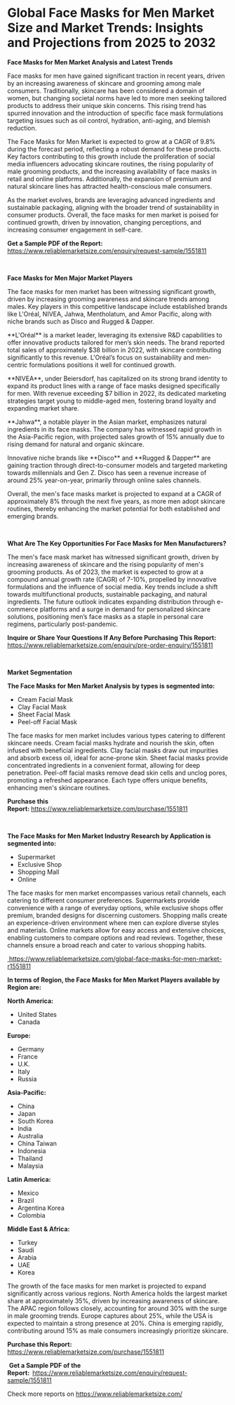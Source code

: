 <p><h1>Global Face Masks for Men Market Size and Market Trends: Insights and Projections from 2025 to 2032</h1></p><p><strong>Face Masks for Men Market Analysis and Latest Trends</strong></p>
<p><p>Face masks for men have gained significant traction in recent years, driven by an increasing awareness of skincare and grooming among male consumers. Traditionally, skincare has been considered a domain of women, but changing societal norms have led to more men seeking tailored products to address their unique skin concerns. This rising trend has spurred innovation and the introduction of specific face mask formulations targeting issues such as oil control, hydration, anti-aging, and blemish reduction.</p><p>The Face Masks for Men Market is expected to grow at a CAGR of 9.8% during the forecast period, reflecting a robust demand for these products. Key factors contributing to this growth include the proliferation of social media influencers advocating skincare routines, the rising popularity of male grooming products, and the increasing availability of face masks in retail and online platforms. Additionally, the expansion of premium and natural skincare lines has attracted health-conscious male consumers. </p><p>As the market evolves, brands are leveraging advanced ingredients and sustainable packaging, aligning with the broader trend of sustainability in consumer products. Overall, the face masks for men market is poised for continued growth, driven by innovation, changing perceptions, and increasing consumer engagement in self-care.</p></p>
<p><strong>Get a Sample PDF of the Report:&nbsp;</strong> <a href="https://www.reliablemarketsize.com/enquiry/request-sample/1551811?utm_campaign=3169&utm_medium=2&utm_source=Github&utm_content=ia&utm_term=05042025&utm_id=face-masks-for-men">https://www.reliablemarketsize.com/enquiry/request-sample/1551811</a></p>
<p>&nbsp;</p>
<p><strong>Face Masks for Men Major Market Players</strong></p>
<p><p>The face masks for men market has been witnessing significant growth, driven by increasing grooming awareness and skincare trends among males. Key players in this competitive landscape include established brands like L'Oréal, NIVEA, Jahwa, Mentholatum, and Amor Pacific, along with niche brands such as Disco and Rugged & Dapper.</p><p>**L'Oréal** is a market leader, leveraging its extensive R&D capabilities to offer innovative products tailored for men’s skin needs. The brand reported total sales of approximately $38 billion in 2022, with skincare contributing significantly to this revenue. L'Oréal’s focus on sustainability and men-centric formulations positions it well for continued growth.</p><p>**NIVEA**, under Beiersdorf, has capitalized on its strong brand identity to expand its product lines with a range of face masks designed specifically for men. With revenue exceeding $7 billion in 2022, its dedicated marketing strategies target young to middle-aged men, fostering brand loyalty and expanding market share.</p><p>**Jahwa**, a notable player in the Asian market, emphasizes natural ingredients in its face masks. The company has witnessed rapid growth in the Asia-Pacific region, with projected sales growth of 15% annually due to rising demand for natural and organic skincare.</p><p>Innovative niche brands like **Disco** and **Rugged & Dapper** are gaining traction through direct-to-consumer models and targeted marketing towards millennials and Gen Z. Disco has seen a revenue increase of around 25% year-on-year, primarily through online sales channels.</p><p>Overall, the men's face masks market is projected to expand at a CAGR of approximately 8% through the next five years, as more men adopt skincare routines, thereby enhancing the market potential for both established and emerging brands.</p></p>
<p>&nbsp;</p>
<p><strong>What Are The Key Opportunities For Face Masks for Men Manufacturers?</strong></p>
<p><p>The men's face mask market has witnessed significant growth, driven by increasing awareness of skincare and the rising popularity of men's grooming products. As of 2023, the market is expected to grow at a compound annual growth rate (CAGR) of 7-10%, propelled by innovative formulations and the influence of social media. Key trends include a shift towards multifunctional products, sustainable packaging, and natural ingredients. The future outlook indicates expanding distribution through e-commerce platforms and a surge in demand for personalized skincare solutions, positioning men’s face masks as a staple in personal care regimens, particularly post-pandemic.</p></p>
<p><strong>Inquire or Share Your Questions If Any Before Purchasing This Report:</strong> <a href="https://www.reliablemarketsize.com/enquiry/pre-order-enquiry/1551811?utm_campaign=3169&utm_medium=2&utm_source=Github&utm_content=ia&utm_term=05042025&utm_id=face-masks-for-men">https://www.reliablemarketsize.com/enquiry/pre-order-enquiry/1551811</a></p>
<p>&nbsp;</p>
<p><strong>Market Segmentation</strong></p>
<p><strong>The Face Masks for Men Market Analysis by types is segmented into:</strong></p>
<p><ul><li>Cream Facial Mask</li><li>Clay Facial Mask</li><li>Sheet Facial Mask</li><li>Peel-off Facial Mask</li></ul></p>
<p><p>The face masks for men market includes various types catering to different skincare needs. Cream facial masks hydrate and nourish the skin, often infused with beneficial ingredients. Clay facial masks draw out impurities and absorb excess oil, ideal for acne-prone skin. Sheet facial masks provide concentrated ingredients in a convenient format, allowing for deep penetration. Peel-off facial masks remove dead skin cells and unclog pores, promoting a refreshed appearance. Each type offers unique benefits, enhancing men's skincare routines.</p></p>
<p><strong>Purchase this Report:&nbsp;</strong><a href="https://www.reliablemarketsize.com/purchase/1551811?utm_campaign=3169&utm_medium=2&utm_source=Github&utm_content=ia&utm_term=05042025&utm_id=face-masks-for-men">https://www.reliablemarketsize.com/purchase/1551811</a></p>
<p>&nbsp;</p>
<p><strong>The Face Masks for Men Market Industry Research by Application is segmented into:</strong></p>
<p><ul><li>Supermarket</li><li>Exclusive Shop</li><li>Shopping Mall</li><li>Online</li></ul></p>
<p><p>The face masks for men market encompasses various retail channels, each catering to different consumer preferences. Supermarkets provide convenience with a range of everyday options, while exclusive shops offer premium, branded designs for discerning customers. Shopping malls create an experience-driven environment where men can explore diverse styles and materials. Online markets allow for easy access and extensive choices, enabling customers to compare options and read reviews. Together, these channels ensure a broad reach and cater to various shopping habits.</p></p>
<p><a href="https://www.reliablemarketsize.com/global-face-masks-for-men-market-r1551811?utm_campaign=3169&utm_medium=2&utm_source=Github&utm_content=ia&utm_term=05042025&utm_id=face-masks-for-men">&nbsp;https://www.reliablemarketsize.com/global-face-masks-for-men-market-r1551811</a></p>
<p><strong>In terms of Region, the Face Masks for Men Market Players available by Region are:</strong></p>
<p>
    <p> <strong> North America: </strong>
        <ul>
            <li>United States</li>
            <li>Canada</li>
        </ul>
        </p> 
    <p> <strong> Europe: </strong>
        <ul>
            <li>Germany</li>
            <li>France</li>
            <li>U.K.</li>
            <li>Italy</li>
            <li>Russia</li>
        </ul>
        </p> 
    <p> <strong> Asia-Pacific: </strong>
        <ul>
            <li>China</li>
            <li>Japan</li>
            <li>South Korea</li>
            <li>India</li>
            <li>Australia</li>
            <li>China Taiwan</li>
            <li>Indonesia</li>
            <li>Thailand</li>
            <li>Malaysia</li>
        </ul>
        </p> 
    <p> <strong> Latin America: </strong>
        <ul>
            <li>Mexico</li>
            <li>Brazil</li>
            <li>Argentina Korea</li>
            <li>Colombia</li>
        </ul>
        </p> 
    <p> <strong> Middle East & Africa: </strong>
        <ul>
            <li>Turkey</li>
            <li>Saudi</li>
            <li>Arabia</li>
            <li>UAE</li>
            <li>Korea</li>
        </ul>
    </p>
    </p>
<p><p>The growth of the face masks for men market is projected to expand significantly across various regions. North America holds the largest market share at approximately 35%, driven by increasing awareness of skincare. The APAC region follows closely, accounting for around 30% with the surge in male grooming trends. Europe captures about 25%, while the USA is expected to maintain a strong presence at 20%. China is emerging rapidly, contributing around 15% as male consumers increasingly prioritize skincare.</p></p>
<p><strong>Purchase this Report: </strong><a href="https://www.reliablemarketsize.com/purchase/1551811?utm_campaign=3169&utm_medium=2&utm_source=Github&utm_content=ia&utm_term=05042025&utm_id=face-masks-for-men">https://www.reliablemarketsize.com/purchase/1551811</a></p>
<p>&nbsp;<strong>Get a Sample PDF of the Report:&nbsp;&nbsp;</strong><a href="https://www.reliablemarketsize.com/enquiry/request-sample/1551811?utm_campaign=3169&utm_medium=2&utm_source=Github&utm_content=ia&utm_term=05042025&utm_id=face-masks-for-men">https://www.reliablemarketsize.com/enquiry/request-sample/1551811</a></p>
<p><strong></strong></p>
<p>Check more reports on <a href="https://www.reliablemarketsize.com/?utm_campaign=3169&utm_medium=2&utm_source=Github&utm_content=ia&utm_term=05042025&utm_id=face-masks-for-men">https://www.reliablemarketsize.com/</a></p>